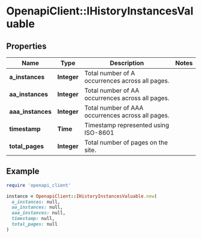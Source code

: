 # OpenapiClient::IHistoryInstancesValuable

## Properties

| Name | Type | Description | Notes |
| ---- | ---- | ----------- | ----- |
| **a_instances** | **Integer** | Total number of A occurrences across all pages. |  |
| **aa_instances** | **Integer** | Total number of AA occurrences across all pages. |  |
| **aaa_instances** | **Integer** | Total number of AAA occurrences across all pages. |  |
| **timestamp** | **Time** | Timestamp represented using ISO-8601 |  |
| **total_pages** | **Integer** | Total number of pages on the site. |  |

## Example

```ruby
require 'openapi_client'

instance = OpenapiClient::IHistoryInstancesValuable.new(
  a_instances: null,
  aa_instances: null,
  aaa_instances: null,
  timestamp: null,
  total_pages: null
)
```

